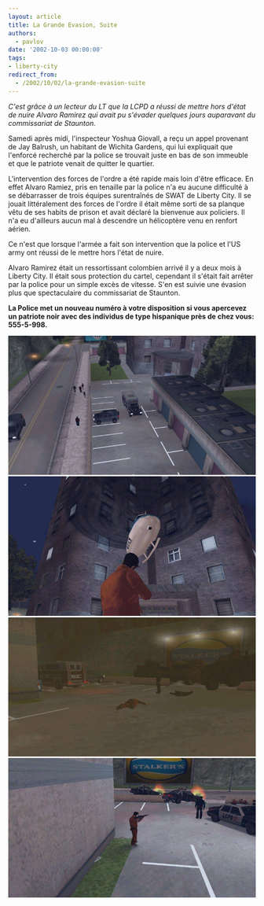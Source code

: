 ```yaml
---
layout: article
title: La Grande Evasion, Suite
authors:
  - pavlov
date: '2002-10-03 00:00:00'
tags:
- liberty-city
redirect_from:
  - /2002/10/02/la-grande-evasion-suite
---
```


_C'est grâce à un lecteur du LT que la LCPD a réussi de mettre hors d'état de nuire Alvaro Ramirez qui avait pu s'évader quelques jours auparavant du commissariat de Staunton._

Samedi après midi, l'inspecteur Yoshua Giovall, a reçu un appel provenant de Jay Balrush, un habitant de Wichita Gardens, qui lui expliquait que l'enforcé recherché par la police se trouvait juste en bas de son immeuble et que le patriote venait de quitter le quartier.

L'intervention des forces de l'ordre a été rapide mais loin d'être efficace. En effet Alvaro Ramiez, pris en tenaille par la police n'a eu aucune difficulté à se débarrasser de trois équipes surentraînés de SWAT de Liberty City. Il se jouait littéralement des forces de l'ordre il était même sorti de sa planque vêtu de ses habits de prison et avait déclaré la bienvenue aux policiers. Il n'a eu d'ailleurs aucun mal à descendre un hélicoptère venu en renfort aérien.

Ce n'est que lorsque l'armée a fait son intervention que la police et l'US army ont réussi de le mettre hors l'état de nuire.

Alvaro Ramirez était un ressortissant colombien arrivé il y a deux mois à Liberty City. Il était sous protection du cartel, cependant il s'était fait arrêter par la police pour un simple excès de vitesse. S'en est suivie une évasion plus que spectaculaire du commissariat de Staunton.

**La Police met un nouveau numéro à votre disposition si vous apercevez un patriote noir avec des individus de type hispanique près de chez vous: 555-5-998.**

![](/content/images/v1/user23/pos01.jpg)
![](/content/images/v1/user23/pos02.jpg)
![](/content/images/v1/user23/pos03.jpg)
![](/content/images/v1/user23/pos04.jpg)